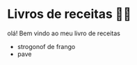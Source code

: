 # Livros de receitas :man_cook:

olá! Bem vindo ao meu livro de receitas

- strogonof de frango
- pave

